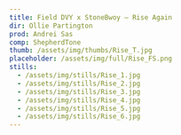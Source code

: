 ```yaml
---
title: Field DVY x StoneBwoy – Rise Again
dir: Ollie Partington
prod: Andrei Sas
comp: ShepherdTone
thumb: /assets/img/thumbs/Rise_T.jpg
placeholder: /assets/img/full/Rise_FS.png
stills:
  - /assets/img/stills/Rise_1.jpg
  - /assets/img/stills/Rise_2.jpg
  - /assets/img/stills/Rise_3.jpg
  - /assets/img/stills/Rise_4.jpg
  - /assets/img/stills/Rise_5.jpg
  - /assets/img/stills/Rise_6.jpg
---
```


